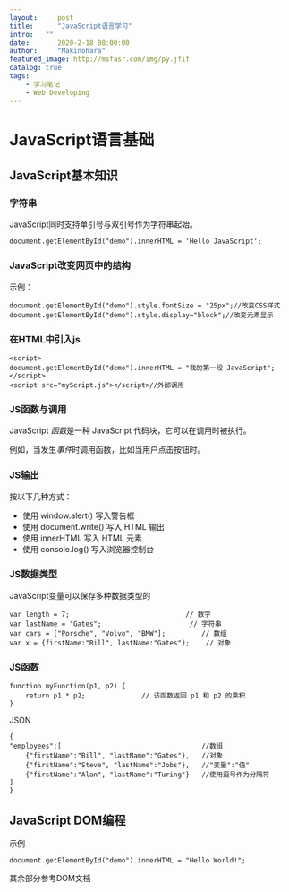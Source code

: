 ```yaml
---
layout:     post
title:      "JavaScript语言学习"
intro:   ""
date:       2020-2-18 08:00:00
author:     "Makinohara"
featured_image: http://msfasr.com/img/py.jfif
catalog: true
tags:
    - 学习笔记
    - Web Developing
---
```




# JavaScript语言基础

## JavaScript基本知识

### 字符串

JavaScript同时支持单引号与双引号作为字符串起始。

```
document.getElementById("demo").innerHTML = 'Hello JavaScript';
```

### JavaScript改变网页中的结构

示例：

```
document.getElementById("demo").style.fontSize = "25px";//改变CSS样式
document.getElementById("demo").style.display="block";//改变元素显示	
```

### 在HTML中引入js

```
<script>
document.getElementById("demo").innerHTML = "我的第一段 JavaScript";
</script>
<script src="myScript.js"></script>//外部调用
```

### JS函数与调用

JavaScript *函数*是一种 JavaScript 代码块，它可以在调用时被执行。

例如，当发生*事件*时调用函数，比如当用户点击按钮时。

### JS输出

按以下几种方式：

- 使用 window.alert() 写入警告框
- 使用 document.write() 写入 HTML 输出
- 使用 innerHTML 写入 HTML 元素
- 使用 console.log() 写入浏览器控制台

### JS数据类型

JavaScript变量可以保存多种数据类型的

```
var length = 7;                             // 数字
var lastName = "Gates";                      // 字符串
var cars = ["Porsche", "Volvo", "BMW"];         // 数组
var x = {firstName:"Bill", lastName:"Gates"};    // 对象 
```

### JS函数

```
function myFunction(p1, p2) {
    return p1 * p2;              // 该函数返回 p1 和 p2 的乘积
}
```

JSON

```
{
"employees":[									//数组
    {"firstName":"Bill", "lastName":"Gates"}, 	//对象
    {"firstName":"Steve", "lastName":"Jobs"},	//"变量":"值"
    {"firstName":"Alan", "lastName":"Turing"}   //使用逗号作为分隔符
]
}
```

## JavaScript DOM编程

示例

```
document.getElementById("demo").innerHTML = "Hello World!";
```

其余部分参考DOM文档